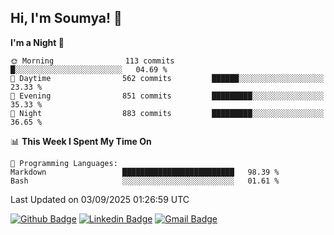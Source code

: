 ## Hi, I'm Soumya! 👋

<!--START_SECTION:waka-->
**I'm a Night 🦉** 

```text
🌞 Morning                113 commits         █░░░░░░░░░░░░░░░░░░░░░░░░   04.69 % 
🌆 Daytime                562 commits         ██████░░░░░░░░░░░░░░░░░░░   23.33 % 
🌃 Evening                851 commits         █████████░░░░░░░░░░░░░░░░   35.33 % 
🌙 Night                  883 commits         █████████░░░░░░░░░░░░░░░░   36.65 % 
```


📊 **This Week I Spent My Time On** 

```text
💬 Programming Languages: 
Markdown                 █████████████████████████   98.39 % 
Bash                     ░░░░░░░░░░░░░░░░░░░░░░░░░   01.61 % 
```


 Last Updated on 03/09/2025 01:26:59 UTC
<!--END_SECTION:waka-->

[![Github Badge](https://img.shields.io/badge/-rubyruins-grey?style=for-the-badge&logo=github&logoColor=white&link=https://github.com/rubyruins/)](https://www.github.com/rubyruins/) 
[![Linkedin Badge](https://img.shields.io/badge/-Soumya%20Parekh-0072b1?style=for-the-badge&logo=Linkedin&logoColor=white&link=https://www.linkedin.com/in/Soumya-Parekh/)](https://www.linkedin.com/in/Soumya-Parekh/) 
[![Gmail Badge](https://img.shields.io/badge/-soumyaparekh.me@gmail.com-c14438?style=for-the-badge&logo=Gmail&logoColor=white&link=mailto:soumyaparekh.me@gmail.com)](mailto:soumyaparekh.me@gmail.com) 
